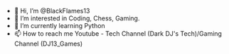 - 👋 Hi, I’m @BlackFlames13
- 👀 I’m interested in Coding, Chess, Gaming.
- 🌱 I’m currently learning Python
- 📫 How to reach me Youtube - Tech Channel (Dark DJ's Tech)/Gaming Channel (DJ13_Games)

<!---
BlackFlames13/BlackFlames13 is a ✨ special ✨ repository because its `README.md` (this file) appears on your GitHub profile.
You can click the Preview link to take a look at your changes.
--->
